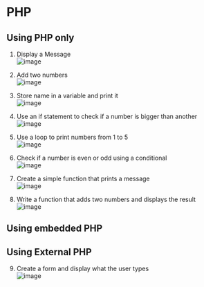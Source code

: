 # PHP

## Using PHP only
1. Display a Message <br>
![image](https://github.com/user-attachments/assets/52718b9d-637d-47b7-b897-5a86dcdb5fad)

2. Add two numbers <br>
![image](https://github.com/user-attachments/assets/d2a5e381-00de-4bf0-a91e-fc1634fb7cdb)

3. Store name in a variable and print it <br>
![image](https://github.com/user-attachments/assets/f8485c48-7556-467c-ad7f-fa0cd093df2c)

4. Use an if statement to check if a number is bigger than another <br>
![image](https://github.com/user-attachments/assets/aec1f92a-ce3e-4554-b089-8a379ef05046)

5. Use a loop to print numbers from 1 to 5 <br>
![image](https://github.com/user-attachments/assets/3d465736-1c5d-4bc8-a4f7-25ec5dc93092)

6. Check if a number is even or odd using a conditional <br>
![image](https://github.com/user-attachments/assets/83c7b269-034a-40e9-a6d3-c29b611ed2f5)

7. Create a simple function that prints a message <br>
![image](https://github.com/user-attachments/assets/3eba71e5-abf6-474f-a9c3-5dc162542bb9)

8. Write a function that adds two numbers and displays the result <br>
![image](https://github.com/user-attachments/assets/414bf36c-ffe2-4d59-9701-6c73bbe6652d)


## Using embedded PHP

## Using External PHP
9. Create a form and display what the user types <br>
![image](https://github.com/user-attachments/assets/1f1e326d-52e1-4d8a-bdda-b0061ede532d)
